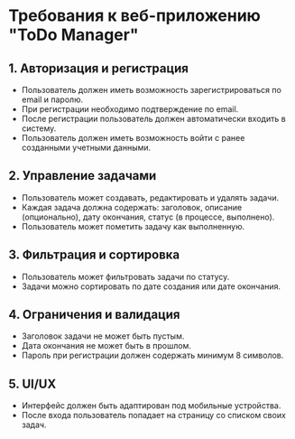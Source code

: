 # Требования к веб-приложению "ToDo Manager"

## 1. Авторизация и регистрация
- Пользователь должен иметь возможность зарегистрироваться по email и паролю.
- При регистрации необходимо подтверждение по email.
- После регистрации пользователь должен автоматически входить в систему.
- Пользователь должен иметь возможность войти с ранее созданными учетными данными.

## 2. Управление задачами
- Пользователь может создавать, редактировать и удалять задачи.
- Каждая задача должна содержать: заголовок, описание (опционально), дату окончания, статус (в процессе, выполнено).
- Пользователь может пометить задачу как выполненную.

## 3. Фильтрация и сортировка
- Пользователь может фильтровать задачи по статусу.
- Задачи можно сортировать по дате создания или дате окончания.

## 4. Ограничения и валидация
- Заголовок задачи не может быть пустым.
- Дата окончания не может быть в прошлом.
- Пароль при регистрации должен содержать минимум 8 символов.

## 5. UI/UX
- Интерфейс должен быть адаптирован под мобильные устройства.
- После входа пользователь попадает на страницу со списком своих задач.
